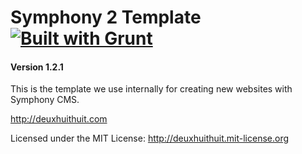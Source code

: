# Symphony 2 Template [![Built with Grunt](https://cdn.gruntjs.com/builtwith.png)](http://gruntjs.com/)

#### Version 1.2.1

This is the template we use internally for creating new websites with Symphony CMS.

<http://deuxhuithuit.com>

Licensed under the MIT License: <http://deuxhuithuit.mit-license.org>